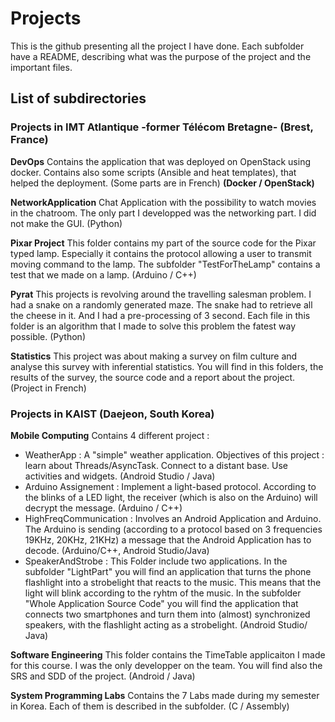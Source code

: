
# Projects
This is the github presenting all the project I have done. Each subfolder have a README, describing what was the purpose of the project and the important files.

## List of subdirectories

### Projects in IMT Atlantique -former Télécom Bretagne- (Brest, France)

**DevOps**
Contains the application that was deployed on OpenStack using docker. Contains also some scripts (Ansible and heat templates), that helped the deployment. (Some parts are in French) **(Docker / OpenStack)**

**NetworkApplication**
Chat Application with the possibility to watch movies in the chatroom. The only part I developped was the networking part. I did not make the GUI. (Python)

**Pixar Project**
This folder contains my part of the source code for the Pixar typed lamp. Especially it contains the protocol allowing a user to transmit moving command to the lamp. The subfolder "TestForTheLamp" contains a test that we made on a lamp. (Arduino / C++)

**Pyrat** 
This projects is revolving around the travelling salesman problem. I had a snake on a randomly generated maze. The snake had to retrieve all the cheese in it. And I had a pre-processing of 3 second. Each file in this folder is an algorithm that I made to solve this problem the fatest way possible. (Python)

**Statistics**
This project was about making a survey on film culture and analyse this survey with inferential statistics. You will find in this folders, the results of the survey, the source code and a report about the project. (Project in French)


### Projects in KAIST  (Daejeon, South Korea)

**Mobile Computing**
 Contains 4 different project  :
- WeatherApp : A "simple" weather application. Objectives of this project : learn about Threads/AsyncTask. Connect to a distant base. Use activities and widgets. (Android Studio / Java)
- Arduino Assignement : Implement a light-based protocol. According to the blinks of a LED light, the receiver (which is also on the Arduino) will decrypt the message. (Arduino / C++)
- HighFreqCommunication : Involves an Android Application and Arduino. The Arduino is sending (according to a protocol based on 3 frequencies 19KHz, 20KHz, 21KHz) a message that the Android Application has to decode. (Arduino/C++, Android Studio/Java)
- SpeakerAndStrobe : This Folder include two applications. In the subfolder "LightPart" you will find an application that turns the phone flashlight into a strobelight that reacts to the music. This means that the light will blink according to the ryhtm of the music. In the subfolder "Whole Application Source Code" you will find the application that connects two smartphones and turn them into (almost) synchronized speakers, with the flashlight acting as a strobelight. (Android Studio/ Java)

**Software Engineering**
This folder contains the TimeTable applicaiton I made for this course. I was the only developper on the team. You will find also the SRS and SDD of the project. (Android / Java)

**System Programming Labs**
Contains the 7 Labs made during my semester in Korea. Each of them is described in the subfolder. (C / Assembly)
